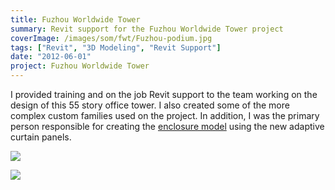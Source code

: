 ```yaml
---
title: Fuzhou Worldwide Tower
summary: Revit support for the Fuzhou Worldwide Tower project
coverImage: /images/som/fwt/Fuzhou-podium.jpg
tags: ["Revit", "3D Modeling", "Revit Support"]
date: "2012-06-01"
project: Fuzhou Worldwide Tower
---
```


I provided training and on the job Revit support to the team working on the design of this 55 story office tower. I also created some of the more complex custom families used on the project. In addition, I was the primary person responsible for creating the [enclosure model](/projects/som/fwt-enclosure/) using the new adaptive curtain panels.

![](/images/som/fwt/Fuzhou-Whole-Building.jpg)

![](/images/som/fwt/Fuzhou-3d-Section.jpg)
